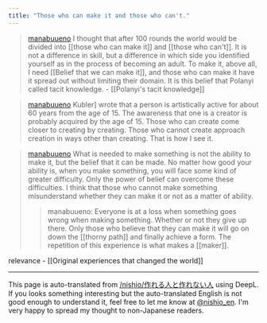 ```yaml
---
title: "Those who can make it and those who can't."
---
```


> [manabuueno](https://x.com/manabuueno/status/1792742253406118304) I thought that after 100 rounds the world would be divided into [[those who can make it]] and [[those who can't]]. It is not a difference in skill, but a difference in which side you identified yourself as in the process of becoming an adult. To make it, above all, I need [[Belief that we can make it]], and those who can make it have it spread out without limiting their domain. It is this belief that Polanyi called tacit knowledge.
    - [[Polanyi's tacit knowledge]]

> [manabuueno](https://x.com/manabuueno/status/1792742254677008768) Kubler] wrote that a person is artistically active for about 60 years from the age of 15. The awareness that one is a creator is probably acquired by the age of 15. Those who can create come closer to creating by creating. Those who cannot create approach creation in ways other than creating. That is how I see it.

> [manabuueno](https://x.com/manabuueno/status/1792754071033749751) What is needed to make something is not the ability to make it, but the belief that it can be made. No matter how good your ability is, when you make something, you will face some kind of greater difficulty. Only the power of belief can overcome these difficulties. I think that those who cannot make something misunderstand whether they can make it or not as a matter of ability.
>  >manabuueno: Everyone is at a loss when something goes wrong when making something. Whether or not they give up there. Only those who believe that they can make it will go on down the [[thorny path]] and finally achieve a form. The repetition of this experience is what makes a [[maker]].

relevance
    - [[Original experiences that changed the world]]

---
This page is auto-translated from [/nishio/作れる人と作れない人](https://scrapbox.io/nishio/作れる人と作れない人) using DeepL. If you looks something interesting but the auto-translated English is not good enough to understand it, feel free to let me know at [@nishio_en](https://twitter.com/nishio_en). I'm very happy to spread my thought to non-Japanese readers.